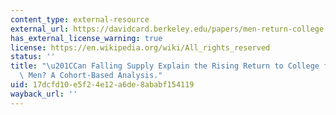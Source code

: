 ```yaml
---
content_type: external-resource
external_url: https://davidcard.berkeley.edu/papers/men-return-college.pdf
has_external_license_warning: true
license: https://en.wikipedia.org/wiki/All_rights_reserved
status: ''
title: "\u201CCan Falling Supply Explain the Rising Return to College for Younger\
  \ Men? A Cohort-Based Analysis."
uid: 17dcfd10-e5f2-4e12-a6de-8ababf154119
wayback_url: ''
---
```

